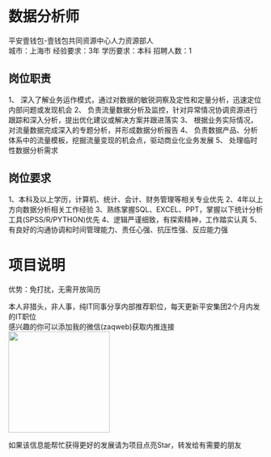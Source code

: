 # 数据分析师
平安壹钱包-壹钱包共同资源中心人力资源部人  
城市：上海市 经验要求：3年 学历要求：本科  招聘人数：1

## 岗位职责
1、	深入了解业务运作模式，通过对数据的敏锐洞察及定性和定量分析，迅速定位内部问题或发现机会
 2、	负责流量数据分析及监控，针对异常情况协调资源进行跟踪和深入分析，提出优化建议或解决方案并跟进落实
 3、	根据业务实际情况，对流量数据完成深入的专题分析，并形成数据分析报告
 4、	负责数据产品、分析体系中的流量模板，挖掘流量变现的机会点，驱动商业化业务发展
 5、	处理临时性数据分析需求

## 岗位要求
1、本科及以上学历，计算机、统计、会计、财务管理等相关专业优先
 2、4年以上方向数据分析相关工作经验
 3、熟练掌握SQL、EXCEL、PPT，掌握以下统计分析工具(SPSS/R/PYTHON)优先
 4、逻辑严谨细致，有探索精神，工作踏实认真
 5、有良好的沟通协调和时间管理能力、责任心强、抗压性强、反应能力强

# 项目说明

优势：免打扰，无需开放简历

本人非猎头，非人事，纯IT同事分享内部推荐职位，每天更新平安集团2个月内发的IT职位  
感兴趣的你可以添加我的微信(zaqweb)获取内推连接  
<img src="https://github.com/zaqweb/PA-IT-JOBS/blob/master/WechatICode.jpeg"  height="200" width="200">

如果该信息能帮忙获得更好的发展请为项目点亮Star，转发给有需要的朋友




